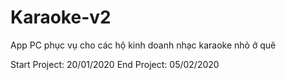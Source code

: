 # Karaoke-v2
App PC phục vụ cho các hộ kinh doanh nhạc karaoke nhỏ ở quê

Start Project: 20/01/2020
End Project: 05/02/2020
